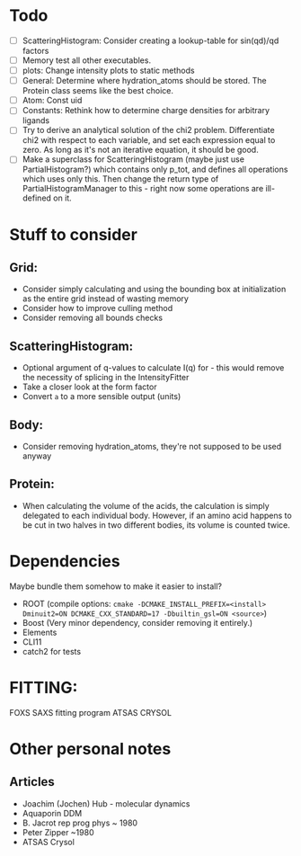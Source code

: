 # Todo
 * [ ] ScatteringHistogram: Consider creating a lookup-table for sin(qd)/qd factors
 * [ ] Memory test all other executables.
 * [ ] plots: Change intensity plots to static methods
 * [ ] General: Determine where hydration_atoms should be stored. The Protein class seems like the best choice. 
 * [ ] Atom: Const uid 
 * [ ] Constants: Rethink how to determine charge densities for arbitrary ligands
 * [ ] Try to derive an analytical solution of the chi2 problem. Differentiate chi2 with respect to each variable, and set each expression equal to zero. As long as it's not an iterative equation, it should be good. 
 * [ ] Make a superclass for ScatteringHistogram (maybe just use PartialHistogram?) which contains only p_tot, and defines all operations which uses only this. Then change the return type of PartialHistogramManager to this - right now some operations are ill-defined on it. 
# Stuff to consider
## Grid:
 * Consider simply calculating and using the bounding box at initialization as the entire grid instead of wasting memory
 * Consider how to improve culling method
 * Consider removing all bounds checks

## ScatteringHistogram:
 * Optional argument of q-values to calculate I(q) for - this would remove the necessity of splicing in the IntensityFitter
 * Take a closer look at the form factor
 * Convert `a` to a more sensible output (units)

## Body:
 * Consider removing hydration_atoms, they're not supposed to be used anyway

## Protein: 
 * When calculating the volume of the acids, the calculation is simply delegated to each individual body. However, if an amino acid happens to be cut in two halves in two different bodies, its volume is counted twice. 

# Dependencies
Maybe bundle them somehow to make it easier to install?
 * ROOT (compile options: `cmake -DCMAKE_INSTALL_PREFIX=<install> Dminuit2=ON DCMAKE_CXX_STANDARD=17 -Dbuiltin_gsl=ON <source>`)
 * Boost (Very minor dependency, consider removing it entirely.)
 * Elements
 * CLI11
 * catch2 for tests

# FITTING:
FOXS SAXS fitting program
ATSAS CRYSOL

# Other personal notes
## Articles
 * Joachim (Jochen) Hub - molecular dynamics
 * Aquaporin DDM
 * B. Jacrot rep prog phys ~ 1980
 * Peter Zipper ~1980
 * ATSAS Crysol

